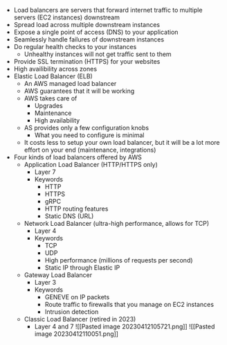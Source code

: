 - Load balancers are servers that forward internet traffic to multiple servers (EC2 instances) downstream
- Spread load across multiple downstream instances
- Expose a single point of access (DNS) to your application
- Seamlessly handle failures of downstream instances
- Do regular health checks to your instances
	- Unhealthy instances will not get traffic sent to them
- Provide SSL termination (HTTPS) for your websites
- High availibility across zones
- Elastic Load Balancer (ELB)
	- An AWS managed load balancer
	- AWS guarantees that it will be working
	- AWS takes care of
		- Upgrades
		- Maintenance
		- High availability
	- AS provides only a few configuration knobs
		- What you need to configure is minimal
	- It costs less to setup your own load balancer, but it will be a lot more effort on your end (maintenance, integrations)
- Four kinds of load balancers offered by AWS
	- Application Load Balancer (HTTP/HTTPS only)
		- Layer 7
		- Keywords
			- HTTP
			- HTTPS
			- gRPC
			- HTTP routing features
			- Static DNS (URL)
	- Network Load Balancer (ultra-high performance, allows for TCP)
		- Layer 4
		- Keywords
			- TCP
			- UDP
			- High performance (millions of requests per second)
			- Static IP through Elastic IP
	- Gateway Load Balancer
		- Layer 3
		- Keywords
			- GENEVE on IP packets
			- Route traffic to firewalls that you manage on EC2 instances
			- Intrusion detection
	- Classic Load Balancer (retired in 2023)
		- Layer 4 and 7
![[Pasted image 20230412105721.png]]
![[Pasted image 20230412110051.png]]